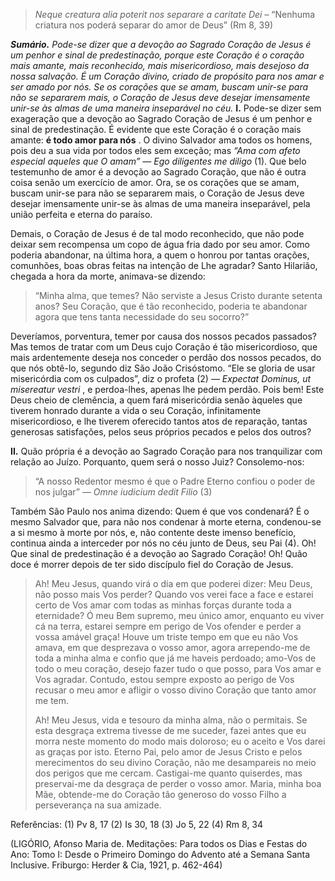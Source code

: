 > *Neque creatura alia poterit nos separare a caritate Dei* – “Nenhuma criatura nos poderá separar do amor de Deus” (Rm 8, 39)

***Sumário.** Pode-se dizer que a devoção ao Sagrado Coração de Jesus é um penhor e sinal de predestinação, porque este Coração é o coração mais amante, mais reconhecido, mais misericordioso, mais desejoso da nossa salvação. É um Coração divino, criado de propósito para nos amar e ser amado por nós. Se os corações que se amam, buscam unir-se para não se separarem mais, o Coração de Jesus deve desejar imensamente unir-se às almas de uma maneira inseparável no céu.* **I.** Pode-se dizer sem exageração que a devoção ao Sagrado Coração de Jesus é um penhor e sinal de predestinação. É evidente que este Coração é o coração mais amante: **é todo amor para nós** . O divino Salvador ama todos os homens, pois deu a sua vida por todos eles sem exceção; mas *“Ama com afeto especial aqueles que O amam” — Ego diligentes me diligo* (1). Que belo testemunho de amor é a devoção ao Sagrado Coração, que não é outra coisa senão um exercício de amor. Ora, se os corações que se amam, buscam unir-se para não se separarem mais, o Coração de Jesus deve desejar imensamente unir-se às almas de uma maneira inseparável, pela união perfeita e eterna do paraíso.

Demais, o Coração de Jesus é de tal modo reconhecido, que não pode deixar sem recompensa um copo de água fria dado por seu amor. Como poderia abandonar, na última hora, a quem o honrou por tantas orações, comunhões, boas obras feitas na intenção de Lhe agradar? Santo Hilarião, chegada a hora da morte, animava-se dizendo:

> “Minha alma, que temes? Não serviste a Jesus Cristo durante setenta anos? Seu Coração, que é tão reconhecido, poderia te abandonar agora que tens tanta necessidade do seu socorro?”

Deveríamos, porventura, temer por causa dos nossos pecados passados? Mas temos de tratar com um Deus cujo Coração é tão misericordioso, que mais ardentemente deseja nos conceder o perdão dos nossos pecados, do que nós obtê-lo, segundo diz São João Crisóstomo. “Ele se gloria de usar misericórdia com os culpados”, diz o profeta (2) — *Expectat Dominus, ut misereatur vestri* , e perdoa-lhes, apenas lhe pedem perdão. Pois bem! Este Deus cheio de clemência, a quem fará misericórdia senão àqueles que tiverem honrado durante a vida o seu Coração, infinitamente misericordioso, e lhe tiverem oferecido tantos atos de reparação, tantas generosas satisfações, pelos seus próprios pecados e pelos dos outros?

**II.** Quão própria é a devoção ao Sagrado Coração para nos tranquilizar com relação ao Juízo. Porquanto, quem será o nosso Juiz? Consolemo-nos:

> “A nosso Redentor mesmo é que o Padre Eterno confiou o poder de nos julgar” — *Omne iudicium dedit Filio* (3)

Também São Paulo nos anima dizendo: Quem é que vos condenará? É o mesmo Salvador que, para não nos condenar à morte eterna, condenou-se a si mesmo à morte por nós, e, não contente deste imenso benefício, continua ainda a interceder por nós no céu junto de Deus, seu Pai (4). Oh! Que sinal de predestinação é a devoção ao Sagrado Coração! Oh! Quão doce é morrer depois de ter sido discípulo fiel do Coração de Jesus.

> Ah! Meu Jesus, quando virá o dia em que poderei dizer: Meu Deus, não posso mais Vos perder? Quando vos verei face a face e estarei certo de Vos amar com todas as minhas forças durante toda a eternidade? Ó meu Bem supremo, meu único amor, enquanto eu viver cá na terra, estarei sempre em perigo de Vos ofender e perder a vossa amável graça! Houve um triste tempo em que eu não Vos amava, em que desprezava o vosso amor, agora arrependo-me de toda a minha alma e confio que já me haveis perdoado; amo-Vos de todo o meu coração, desejo fazer tudo o que posso, para Vos amar e Vos agradar. Contudo, estou sempre exposto ao perigo de Vos recusar o meu amor e afligir o vosso divino Coração que tanto amor me tem.
>
> Ah! Meu Jesus, vida e tesouro da minha alma, não o permitais. Se esta desgraça extrema tivesse de me suceder, fazei antes que eu morra neste momento do modo mais doloroso; eu o aceito e Vos darei as graças por isto. Eterno Pai, pelo amor de Jesus Cristo e pelos merecimentos do seu divino Coração, não me desampareis no meio dos perigos que me cercam. Castigai-me quanto quiserdes, mas preservai-me da desgraça de perder o vosso amor. Maria, minha boa Mãe, obtende-me do Coração tão generoso do vosso Filho a perseverança na sua amizade.

Referências: (1) Pv 8, 17 (2) Is 30, 18 (3) Jo 5, 22 (4) Rm 8, 34

(LIGÓRIO, Afonso Maria de. Meditações: Para todos os Dias e Festas do Ano: Tomo I: Desde o Primeiro Domingo do Advento até a Semana Santa Inclusive. Friburgo: Herder & Cia, 1921, p. 462-464)
